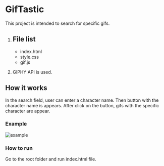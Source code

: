 # GifTastic

This project is intended to search for specific gifs.

1. ## File list
    * index.html
    * style.css
    * gif.js

2. GIPHY API is used.

## How it works
In the search field, user can enter a character name. Then button with the character name is appears. After click on the button, gifs with the specific character are appear.

### Example 

![example](assets/images/gif.gif)

### How to run
Go to the root folder and run index.html file.


